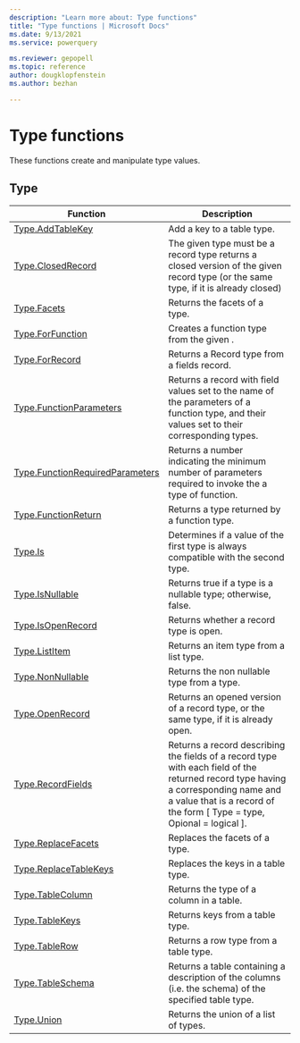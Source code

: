 ```yaml
---
description: "Learn more about: Type functions"
title: "Type functions | Microsoft Docs"
ms.date: 9/13/2021
ms.service: powerquery

ms.reviewer: gepopell
ms.topic: reference
author: dougklopfenstein
ms.author: bezhan

---
```

# Type functions

These functions create and manipulate type values.
  
## <a name="__toc360789953"></a>Type  
  
|Function|Description|  
|------------|---------------|  
|[Type.AddTableKey](type-addtablekey.md)|Add a key to a table type.|  
|[Type.ClosedRecord](type-closedrecord.md)|The given type must be a record type returns a closed version of the given record type (or the same type, if it is already closed)|  
|[Type.Facets](type-facets.md) | Returns the facets of a type.|
|[Type.ForFunction](type-forfunction.md)|Creates a function type from the given .|  
|[Type.ForRecord](type-forrecord.md)|Returns a Record type from a fields record.|  
|[Type.FunctionParameters](type-functionparameters.md)|Returns a record with field values set to the name of the parameters of a function type, and their values set to their corresponding types.|  
|[Type.FunctionRequiredParameters](type-functionrequiredparameters.md)|Returns a number indicating the minimum number of parameters required to invoke the a type of function.|  
|[Type.FunctionReturn](type-functionreturn.md)|Returns a type returned by a function type.|  
|[Type.Is](type-is.md) |Determines if a value of the first type is always compatible with the second type.|
|[Type.IsNullable](type-isnullable.md)|Returns true if a type is a nullable type; otherwise, false.|  
|[Type.IsOpenRecord](type-isopenrecord.md)|Returns whether a record type is open.|  
|[Type.ListItem](type-listitem.md)|Returns an item type from a list type.|  
|[Type.NonNullable](type-nonnullable.md)|Returns the non nullable type from a type.|  
|[Type.OpenRecord](type-openrecord.md)|Returns an opened version of a record type, or the same type, if it is already open.|  
|[Type.RecordFields](type-recordfields.md)|Returns a record describing the fields of a record type with each field of the returned record type having a corresponding name and a value that is a record of the form [ Type = type, Opional = logical ].|  
|[Type.ReplaceFacets](type-replacefacets.md) | Replaces the facets of a type.|
|[Type.ReplaceTableKeys](type-replacetablekeys.md)|Replaces the keys in a table type.|  
|[Type.TableColumn](type-tablecolumn.md) | Returns the type of a column in a table.|
|[Type.TableKeys](type-tablekeys.md)|Returns keys from a table type.|  
|[Type.TableRow](type-tablerow.md)|Returns a row type from a table type.|
|[Type.TableSchema](type-tableschema.md) | Returns a table containing a description of the columns (i.e. the schema) of the specified table type.|  
|[Type.Union](type-union.md) | Returns the union of a list of types.| 
